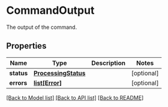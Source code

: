 # CommandOutput

The output of the command.
## Properties
Name | Type | Description | Notes
------------ | ------------- | ------------- | -------------
**status** | [**ProcessingStatus**](ProcessingStatus.md) |  | [optional] 
**errors** | [**list[Error]**](Error.md) |  | [optional] 

[[Back to Model list]](../README.md#documentation-for-models) [[Back to API list]](../README.md#documentation-for-api-endpoints) [[Back to README]](../README.md)


